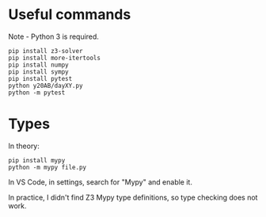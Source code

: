 # Useful commands

Note - Python 3 is required.

```
pip install z3-solver
pip install more-itertools
pip install numpy
pip install sympy
pip install pytest
python y20AB/dayXY.py
python -m pytest
```

# Types

In theory:
```
pip install mypy
python -m mypy file.py
```

In VS Code, in settings, search for "Mypy" and enable it.

In practice, I didn't find Z3 Mypy type definitions, so type checking does not work.
